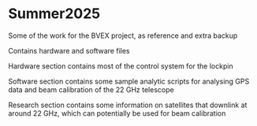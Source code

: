 # Summer2025
Some of the work for the BVEX project, as reference and extra backup

Contains hardware and software files

Hardware section contains most of the control system for the lockpin

Software section contains some sample analytic scripts for analysing GPS data and beam calibration of the 22 GHz telescope

Research section contains some information on satellites that downlink at around 22 GHz, which can potentially be used for beam calibration
